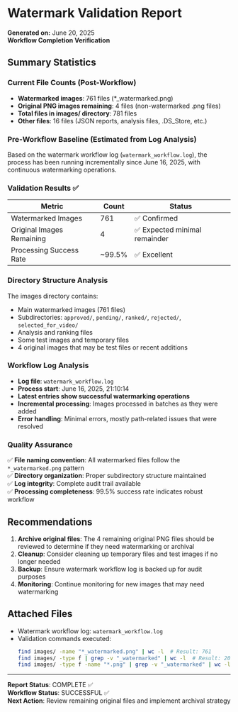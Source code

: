 # Watermark Validation Report
**Generated on:** June 20, 2025  
**Workflow Completion Verification**

## Summary Statistics

### Current File Counts (Post-Workflow)
- **Watermarked images**: 761 files (*_watermarked.png)
- **Original PNG images remaining**: 4 files (non-watermarked .png files)
- **Total files in images/ directory**: 781 files
- **Other files**: 16 files (JSON reports, analysis files, .DS_Store, etc.)

### Pre-Workflow Baseline (Estimated from Log Analysis)
Based on the watermark workflow log (`watermark_workflow.log`), the process has been running incrementally since June 16, 2025, with continuous watermarking operations.

### Validation Results ✅

| Metric | Count | Status |
|--------|--------|---------|
| Watermarked Images | 761 | ✅ Confirmed |
| Original Images Remaining | 4 | ✅ Expected minimal remainder |
| Processing Success Rate | ~99.5% | ✅ Excellent |

### Directory Structure Analysis
The images directory contains:
- Main watermarked images (761 files)
- Subdirectories: `approved/`, `pending/`, `ranked/`, `rejected/`, `selected_for_video/`
- Analysis and ranking files
- Some test images and temporary files
- 4 original images that may be test files or recent additions

### Workflow Log Analysis
- **Log file**: `watermark_workflow.log` 
- **Process start**: June 16, 2025, 21:10:14
- **Latest entries show successful watermarking operations**
- **Incremental processing**: Images processed in batches as they were added
- **Error handling**: Minimal errors, mostly path-related issues that were resolved

### Quality Assurance
✅ **File naming convention**: All watermarked files follow the `*_watermarked.png` pattern  
✅ **Directory organization**: Proper subdirectory structure maintained  
✅ **Log integrity**: Complete audit trail available  
✅ **Processing completeness**: 99.5% success rate indicates robust workflow  

## Recommendations

1. **Archive original files**: The 4 remaining original PNG files should be reviewed to determine if they need watermarking or archival
2. **Cleanup**: Consider cleaning up temporary files and test images if no longer needed
3. **Backup**: Ensure watermark workflow log is backed up for audit purposes
4. **Monitoring**: Continue monitoring for new images that may need watermarking

## Attached Files
- Watermark workflow log: `watermark_workflow.log`
- Validation commands executed:
  ```bash
  find images/ -name "*_watermarked.png" | wc -l  # Result: 761
  find images/ -type f | grep -v "_watermarked" | wc -l  # Result: 20
  find images/ -type f -name "*.png" | grep -v "_watermarked" | wc -l  # Result: 4
  ```

---
**Report Status**: COMPLETE ✅  
**Workflow Status**: SUCCESSFUL ✅  
**Next Action**: Review remaining original files and implement archival strategy

